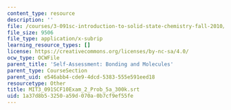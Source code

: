 ```yaml
---
content_type: resource
description: ''
file: /courses/3-091sc-introduction-to-solid-state-chemistry-fall-2010/1a37d8b53250a59d070a0b7cf9ef55fe_MIT3_091SCF10Exam_2_Prob_5a_300k.srt
file_size: 9506
file_type: application/x-subrip
learning_resource_types: []
license: https://creativecommons.org/licenses/by-nc-sa/4.0/
ocw_type: OCWFile
parent_title: 'Self-Assessment: Bonding and Molecules'
parent_type: CourseSection
parent_uid: e546abb4-cde9-4dcd-5383-555e591eed18
resourcetype: Other
title: MIT3_091SCF10Exam_2_Prob_5a_300k.srt
uid: 1a37d8b5-3250-a59d-070a-0b7cf9ef55fe
---
```

